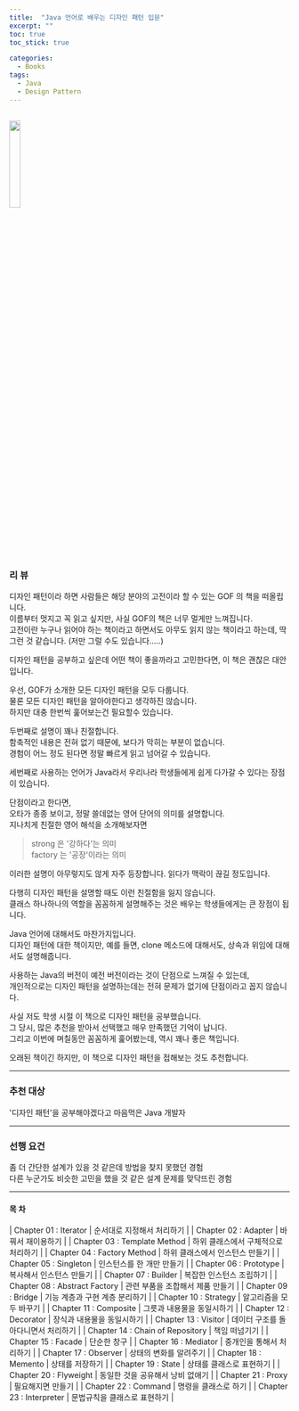 ```yaml
---
title:  "Java 언어로 배우는 디자인 패턴 입문"
excerpt: ""
toc: true
toc_stick: true

categories:
  - Books
tags:
  - Java
  - Design Pattern
---
```


<a href="https://www.aladin.co.kr/shop/wproduct.aspx?ItemId=2104376"><img src="https://image.aladin.co.kr/product/210/43/cover500/8931436912_1.jpg" width="20%"></a>
---
### 리 뷰  
디자인 패턴이라 하면 사람들은 해당 분야의 고전이라 할 수 있는 GOF 의 책을 떠올립니다.  
이름부터 멋지고 꼭 읽고 싶지만, 사실 GOF의 책은 너무 멀게만 느껴집니다.  
고전이란 누구나 읽어야 하는 책이라고 하면서도 아무도 읽지 않는 책이라고 하는데, 딱 그런 것 같습니다.
(저만 그럴 수도 있습니다.....)

디자인 패턴을 공부하고 싶은데 어떤 책이 좋을까라고 고민한다면, 이 책은 괜찮은 대안입니다.

우선, GOF가 소개한 모든 디자인 패턴을 모두 다룹니다.  
물론 모든 디자인 패턴을 알아야한다고 생각하진 않습니다.  
하지만 대충 한번씩 훑어보는건 필요할수 있습니다. 

두번째로 설명이 꽤나 친절합니다.  
함축적인 내용은 전혀 없기 때문에, 보다가 막히는 부분이 없습니다.  
경험이 어느 정도 된다면 정말 빠르게 읽고 넘어갈 수 있습니다.

세번째로 사용하는 언어가 Java라서 우리나라 학생들에게 쉽게 다가갈 수 있다는 장점이 있습니다.

단점이라고 한다면,  
오타가 종종 보이고, 정말 쓸데없는 영어 단어의 의미를 설명합니다.  
지나치게 친절한 영어 해석을 소개해보자면  
> strong 은 '강하다'는 의미  
> factory 는 '공장'이라는 의미  

이러한 설명이 아무렇지도 않게 자주 등장합니다. 읽다가 맥락이 끊길 정도입니다.  

다행히 디자인 패턴을 설명할 때도 이런 친절함을 잃지 않습니다.  
클래스 하나하나의 역할을 꼼꼼하게 설명해주는 것은 배우는 학생들에게는 큰 장점이 됩니다.  

Java 언어에 대해서도 마찬가지입니다.  
디자인 패턴에 대한 책이지만, 예를 들면, clone 메소드에 대해서도, 상속과 위임에 대해서도 설명해줍니다.  

사용하는 Java의 버전이 예전 버전이라는 것이 단점으로 느껴질 수 있는데,  
개인적으로는 디자인 패턴을 설명하는데는 전혀 문제가 없기에 단점이라고 꼽지 않습니다.  

사실 저도 학생 시절 이 책으로 디자인 패턴을 공부했습니다.  
그 당시, 많은 추천을 받아서 선택했고 매우 만족했던 기억이 납니다.  
그리고 이번에 며칠동안 꼼꼼하게 훑어봤는데, 역시 꽤나 좋은 책입니다.

오래된 책이긴 하지만, 이 책으로 디자인 패턴을 접해보는 것도 추천합니다.    

---
### 추천 대상  
'디자인 패턴'을 공부해야겠다고 마음먹은 Java 개발자  

---
### 선행 요건
좀 더 간단한 설계가 있을 것 같은데 방법을 찾지 못했던 경험  
다른 누군가도 비슷한 고민을 했을 것 같은 설계 문제를 맞닥뜨린 경험  

---
#### 목 차

| Chapter 01 : Iterator | 순서대로 지정해서 처리하기  |
| Chapter 02 : Adapter | 바꿔서 재이용하기  |
| Chapter 03 : Template Method | 하위 클래스에서 구체적으로 처리하기  |
| Chapter 04 : Factory Method | 하위 클래스에서 인스턴스 만들기  |
| Chapter 05 : Singleton | 인스턴스를 한 개만 만들기  |
| Chapter 06 : Prototype | 복사해서 인스턴스 만들기  |
| Chapter 07 : Builder | 복잡한 인스턴스 조립하기  |
| Chapter 08 : Abstract Factory | 관련 부품을 조합해서 제품 만들기  |
| Chapter 09 : Bridge | 기능 계층과 구현 계층 분리하기  |
| Chapter 10 : Strategy | 알고리즘을 모두 바꾸기  |
| Chapter 11 : Composite | 그릇과 내용물을 동일시하기  |
| Chapter 12 : Decorator | 장식과 내용물을 동일시하기  |
| Chapter 13 : Visitor | 데이터 구조를 돌아다니면서 처리하기  |
| Chapter 14 : Chain of Repository | 책임 떠넘기기  |
| Chapter 15 : Facade | 단순한 창구  |
| Chapter 16 : Mediator | 중개인을 통해서 처리하기  |
| Chapter 17 : Observer | 상태의 변화를 알려주기  |
| Chapter 18 : Memento | 상태를 저장하기  |
| Chapter 19 : State | 상태를 클래스로 표현하기  |
| Chapter 20 : Flyweight | 동일한 것을 공유해서 낭비 없애기  |
| Chapter 21 : Proxy | 필요해지면 만들기  |
| Chapter 22 : Command | 명령을 클래스로 하기  |
| Chapter 23 : Interpreter | 문법규칙을 클래스로 표현하기  |